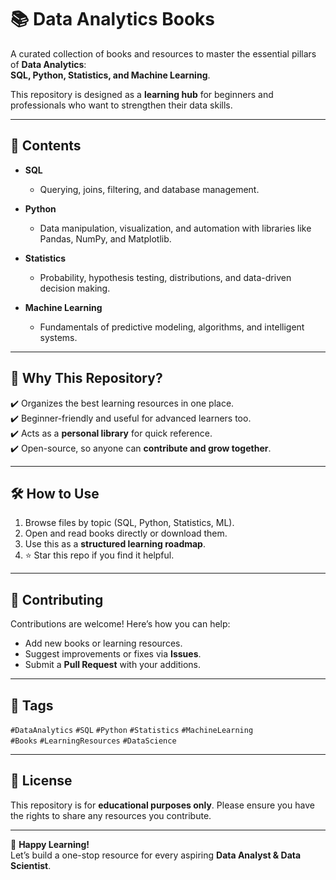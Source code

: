 # 📚 Data Analytics Books  

A curated collection of books and resources to master the essential pillars of **Data Analytics**:  
**SQL, Python, Statistics, and Machine Learning**.  

This repository is designed as a **learning hub** for beginners and professionals who want to strengthen their data skills.  

---

## 📖 Contents  

- **SQL**  
  - Querying, joins, filtering, and database management.  

- **Python**  
  - Data manipulation, visualization, and automation with libraries like Pandas, NumPy, and Matplotlib.  

- **Statistics**  
  - Probability, hypothesis testing, distributions, and data-driven decision making.  

- **Machine Learning**  
  - Fundamentals of predictive modeling, algorithms, and intelligent systems.  

---

## 🌟 Why This Repository?  

✔️ Organizes the best learning resources in one place.  
✔️ Beginner-friendly and useful for advanced learners too.  
✔️ Acts as a **personal library** for quick reference.  
✔️ Open-source, so anyone can **contribute and grow together**.  

---

## 🛠️ How to Use  

1. Browse files by topic (SQL, Python, Statistics, ML).  
2. Open and read books directly or download them.  
3. Use this as a **structured learning roadmap**.  
4. ⭐ Star this repo if you find it helpful.  

---

## 🤝 Contributing  

Contributions are welcome! Here’s how you can help:  
- Add new books or learning resources.  
- Suggest improvements or fixes via **Issues**.  
- Submit a **Pull Request** with your additions.  

---

## 📌 Tags  

`#DataAnalytics` `#SQL` `#Python` `#Statistics` `#MachineLearning`  
`#Books` `#LearningResources` `#DataScience`  

---

## 📜 License  

This repository is for **educational purposes only**. Please ensure you have the rights to share any resources you contribute.  

---

🚀 **Happy Learning!**  
Let’s build a one-stop resource for every aspiring **Data Analyst & Data Scientist**.  
